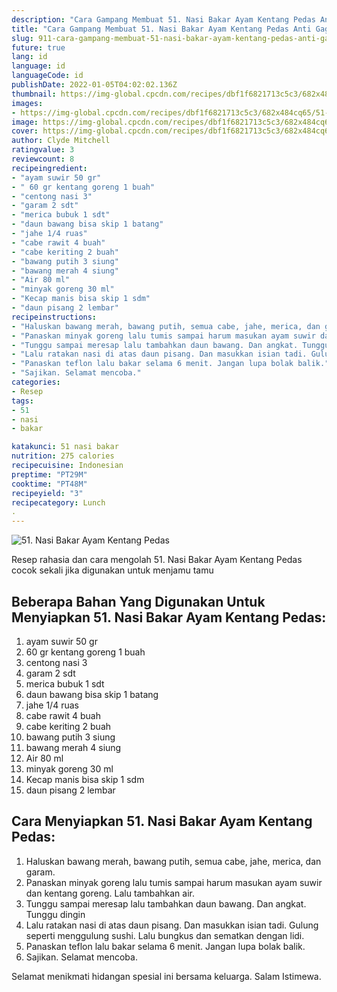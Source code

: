 ```yaml
---
description: "Cara Gampang Membuat 51. Nasi Bakar Ayam Kentang Pedas Anti Gagal"
title: "Cara Gampang Membuat 51. Nasi Bakar Ayam Kentang Pedas Anti Gagal"
slug: 911-cara-gampang-membuat-51-nasi-bakar-ayam-kentang-pedas-anti-gagal
future: true
lang: id
language: id
languageCode: id
publishDate: 2022-01-05T04:02:02.136Z 
thumbnail: https://img-global.cpcdn.com/recipes/dbf1f6821713c5c3/682x484cq65/51-nasi-bakar-ayam-kentang-pedas-foto-resep-utama.png
images:
- https://img-global.cpcdn.com/recipes/dbf1f6821713c5c3/682x484cq65/51-nasi-bakar-ayam-kentang-pedas-foto-resep-utama.png
image: https://img-global.cpcdn.com/recipes/dbf1f6821713c5c3/682x484cq65/51-nasi-bakar-ayam-kentang-pedas-foto-resep-utama.png
cover: https://img-global.cpcdn.com/recipes/dbf1f6821713c5c3/682x484cq65/51-nasi-bakar-ayam-kentang-pedas-foto-resep-utama.png
author: Clyde Mitchell
ratingvalue: 3
reviewcount: 8
recipeingredient:
- "ayam suwir 50 gr"
- " 60 gr kentang goreng 1 buah"
- "centong nasi 3"
- "garam 2 sdt"
- "merica bubuk 1 sdt"
- "daun bawang bisa skip 1 batang"
- "jahe 1/4 ruas"
- "cabe rawit 4 buah"
- "cabe keriting 2 buah"
- "bawang putih 3 siung"
- "bawang merah 4 siung"
- "Air 80 ml"
- "minyak goreng 30 ml"
- "Kecap manis bisa skip 1 sdm"
- "daun pisang 2 lembar"
recipeinstructions:
- "Haluskan bawang merah, bawang putih, semua cabe, jahe, merica, dan garam."
- "Panaskan minyak goreng lalu tumis sampai harum masukan ayam suwir dan kentang goreng. Lalu tambahkan air."
- "Tunggu sampai meresap lalu tambahkan daun bawang. Dan angkat. Tunggu dingin"
- "Lalu ratakan nasi di atas daun pisang. Dan masukkan isian tadi. Gulung seperti menggulung sushi. Lalu bungkus dan sematkan dengan lidi."
- "Panaskan teflon lalu bakar selama 6 menit. Jangan lupa bolak balik."
- "Sajikan. Selamat mencoba."
categories:
- Resep
tags:
- 51
- nasi
- bakar

katakunci: 51 nasi bakar 
nutrition: 275 calories
recipecuisine: Indonesian
preptime: "PT29M"
cooktime: "PT48M"
recipeyield: "3"
recipecategory: Lunch
. 
---
```



![51. Nasi Bakar Ayam Kentang Pedas](https://img-global.cpcdn.com/recipes/dbf1f6821713c5c3/682x484cq65/51-nasi-bakar-ayam-kentang-pedas-foto-resep-utama.png)

Resep rahasia dan cara mengolah  51. Nasi Bakar Ayam Kentang Pedas cocok sekali jika digunakan untuk menjamu tamu

<!--inarticleads1-->

## Beberapa Bahan Yang Digunakan Untuk Menyiapkan 51. Nasi Bakar Ayam Kentang Pedas:

1. ayam suwir 50 gr
1.  60 gr kentang goreng 1 buah
1. centong nasi 3
1. garam 2 sdt
1. merica bubuk 1 sdt
1. daun bawang bisa skip 1 batang
1. jahe 1/4 ruas
1. cabe rawit 4 buah
1. cabe keriting 2 buah
1. bawang putih 3 siung
1. bawang merah 4 siung
1. Air 80 ml
1. minyak goreng 30 ml
1. Kecap manis bisa skip 1 sdm
1. daun pisang 2 lembar



<!--inarticleads2-->

## Cara Menyiapkan 51. Nasi Bakar Ayam Kentang Pedas:

1. Haluskan bawang merah, bawang putih, semua cabe, jahe, merica, dan garam.
1. Panaskan minyak goreng lalu tumis sampai harum masukan ayam suwir dan kentang goreng. Lalu tambahkan air.
1. Tunggu sampai meresap lalu tambahkan daun bawang. Dan angkat. Tunggu dingin
1. Lalu ratakan nasi di atas daun pisang. Dan masukkan isian tadi. Gulung seperti menggulung sushi. Lalu bungkus dan sematkan dengan lidi.
1. Panaskan teflon lalu bakar selama 6 menit. Jangan lupa bolak balik.
1. Sajikan. Selamat mencoba.




Selamat menikmati hidangan spesial ini bersama keluarga. Salam Istimewa.
